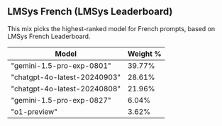 ## LMSys French (LMSys Leaderboard)

This mix picks the highest-ranked model for French prompts, based on LMSys French Leaderboard.

| Model | Weight % |
|-------|----------|
| "gemini-1.5-pro-exp-0801" | 39.77% |
| "chatgpt-4o-latest-20240903" | 28.61% |
| "chatgpt-4o-latest-20240808" | 21.96% |
| "gemini-1.5-pro-exp-0827" | 6.04% |
| "o1-preview" | 3.62% |
